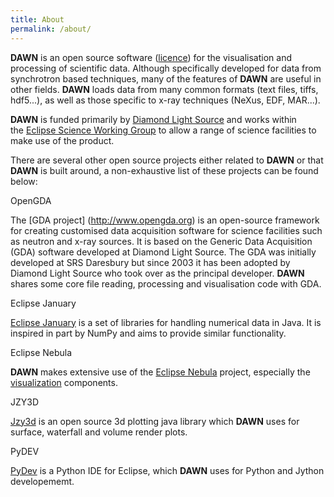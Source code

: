 ```yaml
---
title: About
permalink: /about/
---
```


**DAWN** is an open source software ([licence](http://www.dawnsci.org/licence)) for the visualisation and processing of scientific data. Although specifically developed for data from synchrotron based techniques, many of the features of **DAWN** are useful in other fields. **DAWN** loads data from many common formats (text files, tiffs, hdf5...), as well as those specific to x-ray techniques (NeXus, EDF, MAR...). 

**DAWN** is funded primarily by [Diamond Light Source](http://www.diamond.ac.uk/) and works within the [Eclipse Science Working Group](http://science.eclipse.org/) to allow a range of science facilities to make use of the product.

There are several other open source projects either related to **DAWN** or that **DAWN** is built around, a non-exhaustive list of these projects can be found below:

OpenGDA

The [GDA project] (http://www.opengda.org) is an open-source framework for creating customised data acquisition software for science facilities such as neutron and x-ray sources. It is based on the Generic Data Acquisition (GDA) software developed at Diamond Light Source. The GDA was initially developed at SRS Daresbury but since 2003 it has been adopted by Diamond Light Source who took over as the principal developer. **DAWN** shares some core file reading, processing and visualisation code with GDA.

Eclipse January

[Eclipse January](https://www.eclipse.org/january) is a set of libraries for handling numerical data in Java. It is inspired in part by NumPy and aims to provide similar functionality. 

Eclipse Nebula

**DAWN** makes extensive use of the [Eclipse Nebula](https://www.eclipse.org/nebula/) project, especially the [visualization](https://www.eclipse.org/nebula/widgets/visualization/visualization.php) components.

JZY3D

[Jzy3d](http://jzy3d.org) is an open source 3d plotting java library which **DAWN** uses for surface, waterfall and volume render plots.

PyDEV

[PyDev](http://www.pydev.org) is a Python IDE for Eclipse, which **DAWN** uses for Python and Jython developememt.
